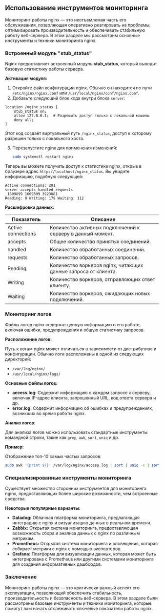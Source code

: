 ## Использование инструментов мониторинга

Мониторинг работы nginx — это неотъемлемая часть его обслуживания, позволяющая оперативно реагировать на проблемы, оптимизировать производительность и обеспечивать стабильную работу веб-сервера. В этом разделе мы рассмотрим основные инструменты и техники мониторинга nginx.

### Встроенный модуль "stub_status"

Nginx предоставляет встроенный модуль **stub_status**, который выводит базовую статистику работы сервера. 

**Активация модуля:**

1. Откройте файл конфигурации nginx. Обычно он находится по пути `/etc/nginx/nginx.conf` или `/usr/local/nginx/conf/nginx.conf`.
2. Добавьте следующий блок кода внутри блока `server`:

```nginx
location /nginx_status {
    stub_status on;
    allow 127.0.0.1;  # Разрешить доступ только с локальной машины
    deny all;
}
```
Этот код создаёт виртуальный путь `/nginx_status`, доступ к которому разрешен только с локального хоста.

3. Перезапустите nginx для применения изменений:
   ```bash
   sudo systemctl restart nginx 
   ```

Теперь вы можете получить доступ к статистике nginx, открыв в браузере адрес `http://localhost/nginx_status`. Вы увидите информацию, подобную следующей:

```
Active connections: 291 
server accepts handled requests
 1609899 1609899 3923881 
Reading: 0 Writing: 179 Waiting: 112 
```

**Расшифровка данных:**

| Показатель        | Описание                                                                    |
|-----------------|-----------------------------------------------------------------------------|
| Active connections | Количество активных подключений к серверу в данный момент.                     |
| accepts          | Общее количество принятых соединений.                                      |
| handled         | Количество обработанных соединений.                                        |
| requests         | Количество обработанных запросов.                                           |
| Reading           | Количество воркеров nginx, читающих данные запроса от клиента.             |
| Writing          | Количество воркеров, отправляющих ответ клиенту.                              |
| Waiting          | Количество воркеров, ожидающих новых подключений.                         |

### Мониторинг логов

Файлы логов nginx содержат ценную информацию о его работе, включая ошибки, предупреждения и общую статистику запросов.

**Расположение логов:**

Путь к логам nginx может отличаться в зависимости от дистрибутива и конфигурации.  Обычно логи расположены в одной из следующих директорий:

- `/var/log/nginx/`
- `/usr/local/nginx/logs/`

**Основные файлы логов:**

* **access.log:**  Содержит информацию о каждом запросе к серверу, включая IP-адрес клиента, запрошенный URL, код ответа сервера и др.
* **error.log:**  Содержит информацию об ошибках и предупреждениях, возникших во время работы nginx.

**Анализ логов:**

Для анализа логов можно использовать стандартные инструменты командной строки, такие как `grep`, `awk`, `sort`, `uniq` и др. 

**Пример:**

Отображение топ-10 самых частых запросов:

```bash
sudo awk '{print $7}' /var/log/nginx/access.log | sort | uniq -c | sort -rn | head -10
```

### Специализированные инструменты мониторинга

Существует множество сторонних инструментов для мониторинга nginx, предоставляющих более широкие возможности, чем встроенные средства. 

**Некоторые популярные варианты:**

* **Datadog:** Облачная платформа мониторинга, предлагающая интеграцию с nginx и визуализацию данных в реальном времени.
* **Zabbix:** Открытая система мониторинга, предоставляющая возможность сбора и анализа данных с nginx по различным метрикам.
* **Prometheus:** Открытая система мониторинга и оповещения, которая собирает метрики с nginx с помощью экспортеров.
* **Grafana:** Платформа для визуализации данных, которая может быть интегрирована с Prometheus или другими системами мониторинга для создания информативных дашбордов.

### Заключение

Мониторинг работы nginx — это критически важный аспект его эксплуатации, позволяющий обеспечить стабильность, производительность и безопасность веб-сервера. В этом разделе были рассмотрены базовые инструменты и техники мониторинга, которые помогут вам начать отслеживать ключевые показатели работы nginx. 
